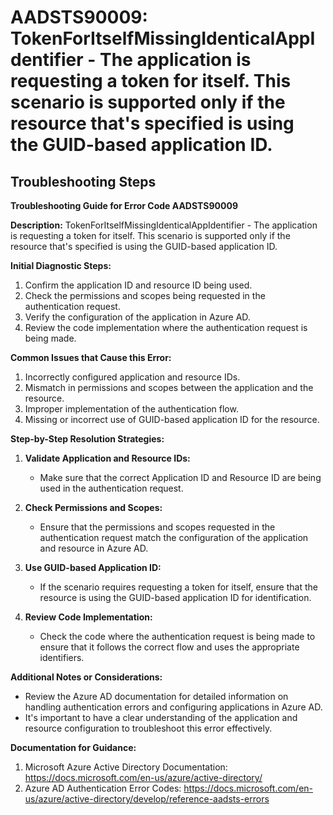 # AADSTS90009: TokenForItselfMissingIdenticalAppIdentifier - The application is requesting a token for itself. This scenario is supported only if the resource that's specified is using the GUID-based application ID.


## Troubleshooting Steps
**Troubleshooting Guide for Error Code AADSTS90009**

**Description:** TokenForItselfMissingIdenticalAppIdentifier - The application is requesting a token for itself. This scenario is supported only if the resource that's specified is using the GUID-based application ID.

**Initial Diagnostic Steps:**
1. Confirm the application ID and resource ID being used.
2. Check the permissions and scopes being requested in the authentication request.
3. Verify the configuration of the application in Azure AD.
4. Review the code implementation where the authentication request is being made.

**Common Issues that Cause this Error:**
1. Incorrectly configured application and resource IDs.
2. Mismatch in permissions and scopes between the application and the resource.
3. Improper implementation of the authentication flow.
4. Missing or incorrect use of GUID-based application ID for the resource.

**Step-by-Step Resolution Strategies:**
1. **Validate Application and Resource IDs:**
   - Make sure that the correct Application ID and Resource ID are being used in the authentication request.
  
2. **Check Permissions and Scopes:**
   - Ensure that the permissions and scopes requested in the authentication request match the configuration of the application and resource in Azure AD.

3. **Use GUID-based Application ID:**
   - If the scenario requires requesting a token for itself, ensure that the resource is using the GUID-based application ID for identification.

4. **Review Code Implementation:**
   - Check the code where the authentication request is being made to ensure that it follows the correct flow and uses the appropriate identifiers.

**Additional Notes or Considerations:**
- Review the Azure AD documentation for detailed information on handling authentication errors and configuring applications in Azure AD.
- It's important to have a clear understanding of the application and resource configuration to troubleshoot this error effectively.

**Documentation for Guidance:**
1. Microsoft Azure Active Directory Documentation: https://docs.microsoft.com/en-us/azure/active-directory/
2. Azure AD Authentication Error Codes: https://docs.microsoft.com/en-us/azure/active-directory/develop/reference-aadsts-errors